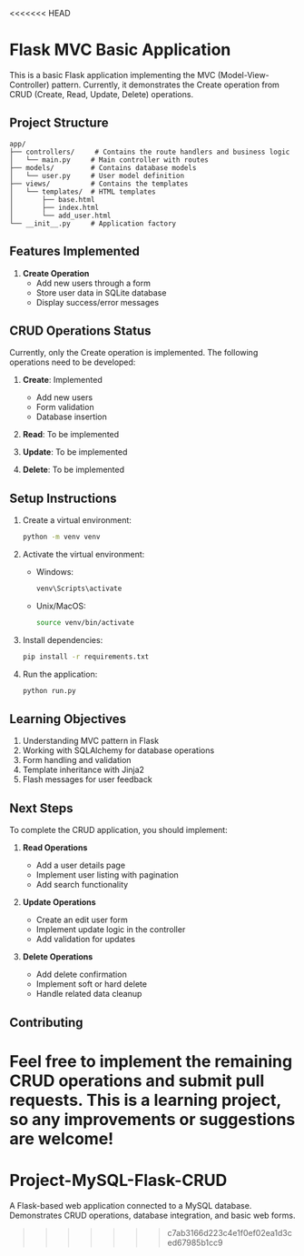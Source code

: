 <<<<<<< HEAD
# Flask MVC Basic Application

This is a basic Flask application implementing the MVC (Model-View-Controller) pattern. Currently, it demonstrates the Create operation from CRUD (Create, Read, Update, Delete) operations.

## Project Structure

```
app/
├── controllers/     # Contains the route handlers and business logic
│   └── main.py     # Main controller with routes
├── models/         # Contains database models
│   └── user.py     # User model definition
├── views/          # Contains the templates
│   └── templates/  # HTML templates
│       ├── base.html
│       ├── index.html
│       └── add_user.html
└── __init__.py     # Application factory
```

## Features Implemented

1. **Create Operation**
   - Add new users through a form
   - Store user data in SQLite database
   - Display success/error messages

## CRUD Operations Status

Currently, only the Create operation is implemented. The following operations need to be developed:

1. **Create**: Implemented
   - Add new users
   - Form validation
   - Database insertion

2. **Read**: To be implemented
   

3. **Update**: To be implemented
   

4. **Delete**: To be implemented

## Setup Instructions

1. Create a virtual environment:
   ```bash
   python -m venv venv
   ```

2. Activate the virtual environment:
   - Windows:
     ```bash
     venv\Scripts\activate
     ```
   - Unix/MacOS:
     ```bash
     source venv/bin/activate
     ```

3. Install dependencies:
   ```bash
   pip install -r requirements.txt
   ```

4. Run the application:
   ```bash
   python run.py
   ```

## Learning Objectives

1. Understanding MVC pattern in Flask
2. Working with SQLAlchemy for database operations
3. Form handling and validation
4. Template inheritance with Jinja2
5. Flash messages for user feedback

## Next Steps

To complete the CRUD application, you should implement:

1. **Read Operations**
   - Add a user details page
   - Implement user listing with pagination
   - Add search functionality

2. **Update Operations**
   - Create an edit user form
   - Implement update logic in the controller
   - Add validation for updates

3. **Delete Operations**
   - Add delete confirmation
   - Implement soft or hard delete
   - Handle related data cleanup

## Contributing

Feel free to implement the remaining CRUD operations and submit pull requests. This is a learning project, so any improvements or suggestions are welcome! 
=======
# Project-MySQL-Flask-CRUD
A Flask-based web application connected to a MySQL database. Demonstrates CRUD operations, database integration, and basic web forms.
>>>>>>> c7ab3166d223c4e1f0ef02ea1d3ced67985b1cc9
